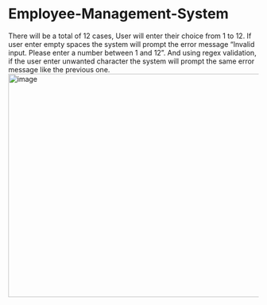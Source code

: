 # Employee-Management-System
There will be a total of 12 cases, User will enter their choice from 1 to 12. If user enter empty spaces the system will prompt the error message “Invalid input. Please enter a number between 1 and 12”. And using regex validation, if the user enter unwanted character the system will prompt the same error message like the previous one. 
<img width="624" height="450" alt="image" src="https://github.com/user-attachments/assets/a1056c31-b206-4271-b4af-9ec1e51787f9" />
